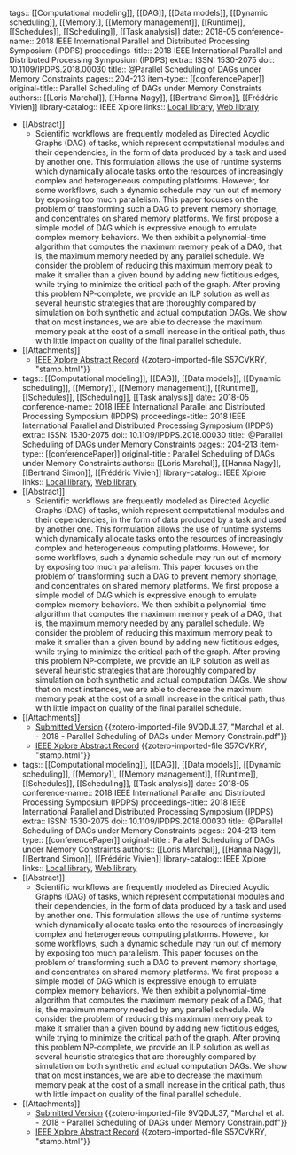 tags:: [[Computational modeling]], [[DAG]], [[Data models]], [[Dynamic scheduling]], [[Memory]], [[Memory management]], [[Runtime]], [[Schedules]], [[Scheduling]], [[Task analysis]]
date:: 2018-05
conference-name:: 2018 IEEE International Parallel and Distributed Processing Symposium (IPDPS)
proceedings-title:: 2018 IEEE International Parallel and Distributed Processing Symposium (IPDPS)
extra:: ISSN: 1530-2075
doi:: 10.1109/IPDPS.2018.00030
title:: @Parallel Scheduling of DAGs under Memory Constraints
pages:: 204-213
item-type:: [[conferencePaper]]
original-title:: Parallel Scheduling of DAGs under Memory Constraints
authors:: [[Loris Marchal]], [[Hanna Nagy]], [[Bertrand Simon]], [[Frédéric Vivien]]
library-catalog:: IEEE Xplore
links:: [Local library](zotero://select/library/items/7ITDC3XT), [Web library](https://www.zotero.org/users/9063164/items/7ITDC3XT)
- [[Abstract]]
	- Scientific workflows are frequently modeled as Directed Acyclic Graphs (DAG) of tasks, which represent computational modules and their dependencies, in the form of data produced by a task and used by another one. This formulation allows the use of runtime systems which dynamically allocate tasks onto the resources of increasingly complex and heterogeneous computing platforms. However, for some workflows, such a dynamic schedule may run out of memory by exposing too much parallelism. This paper focuses on the problem of transforming such a DAG to prevent memory shortage, and concentrates on shared memory platforms. We first propose a simple model of DAG which is expressive enough to emulate complex memory behaviors. We then exhibit a polynomial-time algorithm that computes the maximum memory peak of a DAG, that is, the maximum memory needed by any parallel schedule. We consider the problem of reducing this maximum memory peak to make it smaller than a given bound by adding new fictitious edges, while trying to minimize the critical path of the graph. After proving this problem NP-complete, we provide an ILP solution as well as several heuristic strategies that are thoroughly compared by simulation on both synthetic and actual computation DAGs. We show that on most instances, we are able to decrease the maximum memory peak at the cost of a small increase in the critical path, thus with little impact on quality of the final parallel schedule.
- [[Attachments]]
	- [IEEE Xplore Abstract Record](https://ieeexplore.ieee.org/stamp/stamp.jsp?tp=&arnumber=8425174) {{zotero-imported-file S57CVKRY, "stamp.html"}}
- tags:: [[Computational modeling]], [[DAG]], [[Data models]], [[Dynamic scheduling]], [[Memory]], [[Memory management]], [[Runtime]], [[Schedules]], [[Scheduling]], [[Task analysis]]
  date:: 2018-05
  conference-name:: 2018 IEEE International Parallel and Distributed Processing Symposium (IPDPS)
  proceedings-title:: 2018 IEEE International Parallel and Distributed Processing Symposium (IPDPS)
  extra:: ISSN: 1530-2075
  doi:: 10.1109/IPDPS.2018.00030
  title:: @Parallel Scheduling of DAGs under Memory Constraints
  pages:: 204-213
  item-type:: [[conferencePaper]]
  original-title:: Parallel Scheduling of DAGs under Memory Constraints
  authors:: [[Loris Marchal]], [[Hanna Nagy]], [[Bertrand Simon]], [[Frédéric Vivien]]
  library-catalog:: IEEE Xplore
  links:: [Local library](zotero://select/library/items/7ITDC3XT), [Web library](https://www.zotero.org/users/9063164/items/7ITDC3XT)
- [[Abstract]]
	- Scientific workflows are frequently modeled as Directed Acyclic Graphs (DAG) of tasks, which represent computational modules and their dependencies, in the form of data produced by a task and used by another one. This formulation allows the use of runtime systems which dynamically allocate tasks onto the resources of increasingly complex and heterogeneous computing platforms. However, for some workflows, such a dynamic schedule may run out of memory by exposing too much parallelism. This paper focuses on the problem of transforming such a DAG to prevent memory shortage, and concentrates on shared memory platforms. We first propose a simple model of DAG which is expressive enough to emulate complex memory behaviors. We then exhibit a polynomial-time algorithm that computes the maximum memory peak of a DAG, that is, the maximum memory needed by any parallel schedule. We consider the problem of reducing this maximum memory peak to make it smaller than a given bound by adding new fictitious edges, while trying to minimize the critical path of the graph. After proving this problem NP-complete, we provide an ILP solution as well as several heuristic strategies that are thoroughly compared by simulation on both synthetic and actual computation DAGs. We show that on most instances, we are able to decrease the maximum memory peak at the cost of a small increase in the critical path, thus with little impact on quality of the final parallel schedule.
- [[Attachments]]
	- [Submitted Version](https://hal.inria.fr/hal-01828312/file/IPDPS.pdf) {{zotero-imported-file 9VQDJL37, "Marchal et al. - 2018 - Parallel Scheduling of DAGs under Memory Constrain.pdf"}}
	- [IEEE Xplore Abstract Record](https://ieeexplore.ieee.org/stamp/stamp.jsp?tp=&arnumber=8425174) {{zotero-imported-file S57CVKRY, "stamp.html"}}
- tags:: [[Computational modeling]], [[DAG]], [[Data models]], [[Dynamic scheduling]], [[Memory]], [[Memory management]], [[Runtime]], [[Schedules]], [[Scheduling]], [[Task analysis]]
  date:: 2018-05
  conference-name:: 2018 IEEE International Parallel and Distributed Processing Symposium (IPDPS)
  proceedings-title:: 2018 IEEE International Parallel and Distributed Processing Symposium (IPDPS)
  extra:: ISSN: 1530-2075
  doi:: 10.1109/IPDPS.2018.00030
  title:: @Parallel Scheduling of DAGs under Memory Constraints
  pages:: 204-213
  item-type:: [[conferencePaper]]
  original-title:: Parallel Scheduling of DAGs under Memory Constraints
  authors:: [[Loris Marchal]], [[Hanna Nagy]], [[Bertrand Simon]], [[Frédéric Vivien]]
  library-catalog:: IEEE Xplore
  links:: [Local library](zotero://select/library/items/7ITDC3XT), [Web library](https://www.zotero.org/users/9063164/items/7ITDC3XT)
- [[Abstract]]
	- Scientific workflows are frequently modeled as Directed Acyclic Graphs (DAG) of tasks, which represent computational modules and their dependencies, in the form of data produced by a task and used by another one. This formulation allows the use of runtime systems which dynamically allocate tasks onto the resources of increasingly complex and heterogeneous computing platforms. However, for some workflows, such a dynamic schedule may run out of memory by exposing too much parallelism. This paper focuses on the problem of transforming such a DAG to prevent memory shortage, and concentrates on shared memory platforms. We first propose a simple model of DAG which is expressive enough to emulate complex memory behaviors. We then exhibit a polynomial-time algorithm that computes the maximum memory peak of a DAG, that is, the maximum memory needed by any parallel schedule. We consider the problem of reducing this maximum memory peak to make it smaller than a given bound by adding new fictitious edges, while trying to minimize the critical path of the graph. After proving this problem NP-complete, we provide an ILP solution as well as several heuristic strategies that are thoroughly compared by simulation on both synthetic and actual computation DAGs. We show that on most instances, we are able to decrease the maximum memory peak at the cost of a small increase in the critical path, thus with little impact on quality of the final parallel schedule.
- [[Attachments]]
	- [Submitted Version](https://hal.inria.fr/hal-01828312/file/IPDPS.pdf) {{zotero-imported-file 9VQDJL37, "Marchal et al. - 2018 - Parallel Scheduling of DAGs under Memory Constrain.pdf"}}
	- [IEEE Xplore Abstract Record](https://ieeexplore.ieee.org/stamp/stamp.jsp?tp=&arnumber=8425174) {{zotero-imported-file S57CVKRY, "stamp.html"}}